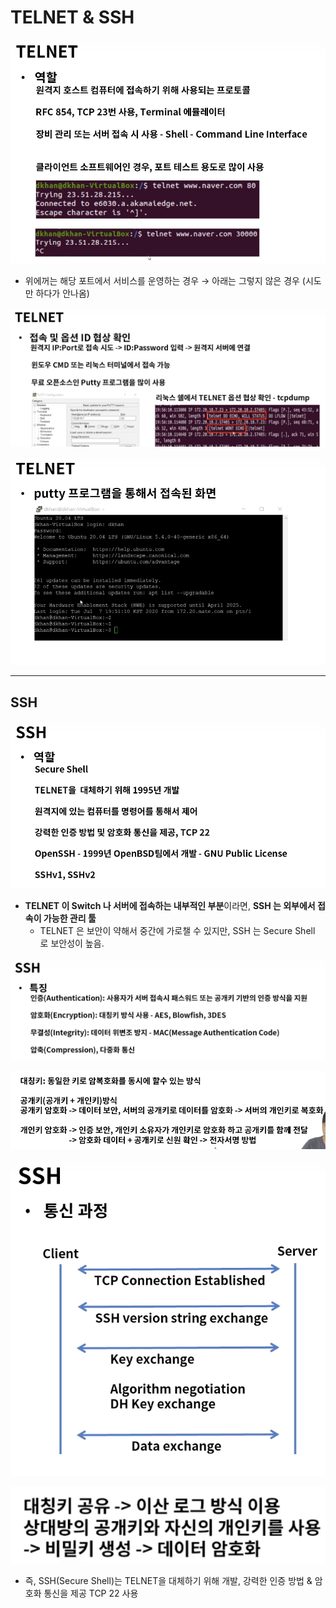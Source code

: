# TELNET & SSH

![Untitled](TELNET%20&%20S%206403a/Untitled.png)

- 위에꺼는 해당 포트에서 서비스를 운영하는 경우
→ 아래는 그렇지 않은 경우 (시도만 하다가 안나옴)

![Untitled](TELNET%20&%20S%206403a/Untitled%201.png)

![Untitled](TELNET%20&%20S%206403a/Untitled%202.png)

---

## SSH

![Untitled](TELNET%20&%20S%206403a/Untitled%203.png)

- **TELNET 이 Switch 나 서버에 접속하는 내부적인 부분**이라면, 
**SSH 는 외부에서 접속이 가능한 관리 툴**
    - TELNET 은 보안이 약해서 중간에 가로챌 수 있지만, SSH 는 Secure Shell 로 보안성이 높음.

![Untitled](TELNET%20&%20S%206403a/Untitled%204.png)

![Untitled](TELNET%20&%20S%206403a/Untitled%205.png)

![Untitled](TELNET%20&%20S%206403a/Untitled%206.png)

![Untitled](TELNET%20&%20S%206403a/Untitled%207.png)

- 즉, SSH(Secure Shell)는 TELNET을 대체하기 위해 개발, 강력한 인증 방법 & 암호화 통신을 제공 TCP 22 사용